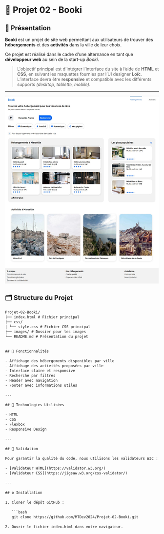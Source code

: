 # 🌟 Projet 02 - Booki

## 📖 Présentation

**Booki** est un projet de site web permettant aux utilisateurs de trouver des **hébergements** et des **activités** dans la ville de leur choix.

Ce projet est réalisé dans le cadre d'une alternance en tant que **développeur web** au sein de la start-up *Booki*.

> L'objectif principal est d'intégrer l'interface du site à l’aide de **HTML** et **CSS**, en suivant les maquettes fournies par l’UI designer **Loïc**. L’interface devra être **responsive** et compatible avec les différents supports *(desktop, tablette, mobile)*.

---
![Aperçu du projet](./screenshot.jpg)

## 🗂️ Structure du Projet
```
Projet-02-Booki/
├── index.html # Fichier principal
├── css/
│ └── style.css # Fichier CSS principal
├── images/ # Dossier pour les images
└── README.md # Présentation du projet


## 🚀 Fonctionnalités

- Affichage des hébergements disponibles par ville
- Affichage des activités proposées par ville
- Interface claire et responsive
- Recherche par filtres
- Header avec navigation
- Footer avec informations utiles

---

## 🔧 Technologies Utilisées

- HTML
- CSS
- Flexbox
- Responsive Design

---

## 📝 Validation

Pour garantir la qualité du code, nous utilisons les validateurs W3C :

- [Validateur HTML](https://validator.w3.org/)
- [Validateur CSS](https://jigsaw.w3.org/css-validator/)

---

## ⚙️ Installation

1. Cloner le dépôt GitHub :

   ```bash
   git clone https://github.com/MTDev2024/Projet-02-Booki.git

2. Ouvrir le fichier index.html dans votre navigateur.
